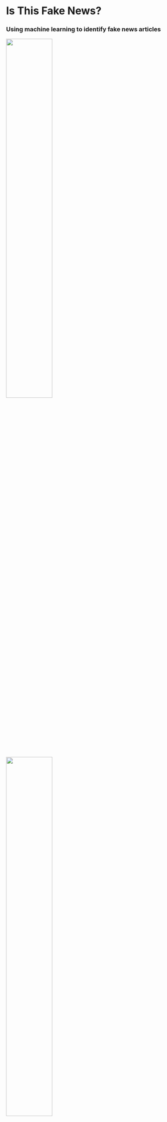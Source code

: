 # Is This Fake News? 
### Using machine learning to identify fake news articles

<p float="left">
  <img src="https://github.com/malwaredllc/is-this-fake-news/blob/main/static/images/real-prediction.png?raw=true.png" width="50%" />
  <img src="https://github.com/malwaredllc/is-this-fake-news/blob/main/static/images/fake-prediction.png?raw=true" width="50%" />
</p>

### How it works:

[Read the paper here!](https://github.com/malwaredllc/is-this-fake-news/blob/main/Final_Report.pdf)

## Running the Research Notebooks

The research notebooks (`/research-notebooks`) were developed on Kaggle, using the [Fake and real news dataset](https://www.kaggle.com/clmentbisaillon/fake-and-real-news-dataset/code). 

To run these yourself:

- Sign into Kaggle.com
- Visit one of the links below to view the noteboook
    - [Multi-layer perceptron](https://www.kaggle.com/danielvegamyhre/fake-vs-real-news)
    - [BERT Fine-tuning](https://www.kaggle.com/danielvegamyhre/classifying-fake-news-with-bert)
- Click the "Copy and edit" button at the top-right (which will launch a Kaggle notebook instance containing this code with the dataset ready to go)
- Run the notebook (*Warning*: running these notebooks takes a long time due to the amount of computation required for the data pre-processing and training loop)


